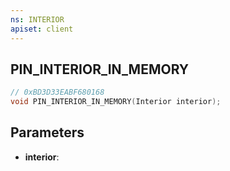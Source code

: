 ```yaml
---
ns: INTERIOR
apiset: client
---
```

## PIN_INTERIOR_IN_MEMORY

```c
// 0xBD3D33EABF680168
void PIN_INTERIOR_IN_MEMORY(Interior interior);
```


## Parameters
* **interior**:



